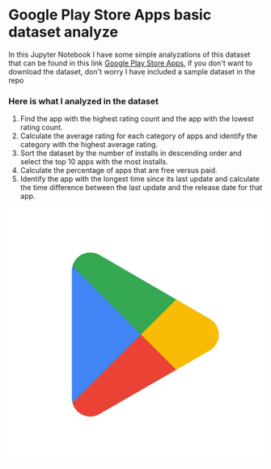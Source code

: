 # Google Play Store Apps basic dataset analyze

In this Jupyter Notebook I have some simple analyzations of this dataset that can be found in this link [Google Play Store Apps](https://www.kaggle.com/datasets/gauthamp10/google-playstore-apps), if you don't want to download the dataset, don't worry I have included a sample dataset in the repo

### Here is what I analyzed in the dataset
1. Find the app with the highest rating count and the app with the lowest rating count.
2. Calculate the average rating for each category of apps and identify the category with the highest average rating.
3. Sort the dataset by the number of installs in descending order and select the top 10 apps with the most installs.
4. Calculate the percentage of apps that are free versus paid.
5. Identify the app with the longest time since its last update and calculate the time difference between the last update and the release date for that app.

![PlayStore logo](playstore.jpg "Play Store logo")
